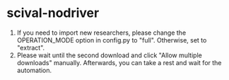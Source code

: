 # scival-nodriver
1. If you need to import new researchers, please change the OPERATION_MODE option in config.py to "full". Otherwise, set to "extract".
2. Please wait until the second download and click "Allow multiple downloads" manually. Afterwards, you can take a rest and wait for the automation.